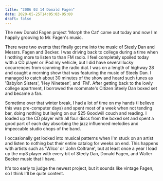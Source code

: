 ```yaml
---
title: "2006 03 14 Donald Fagen"
date: 2020-05-25T14:05:03-05:00
draft: false
---
```


The new Donald Fagen project 'Morph the Cat' came out today and now I'm happily grooving to Mr. Fagen's music. 

There were two events that finally got me into the music of Steely Dan and Messrs. Fagen and Becker. I was driving back to college during a time when I nothing more to listen to than FM radio. I feel completely spoiled today with a CD player or iPod my vehicle, but I did have several lucky occurrences from scanning the radio dial. I was on a length of highway 28 and caught a morning show that was featuring the music of Steely Dan. I managed to catch about 30 minutes of the show and heard such tunes as 'Babylon Sisters', 'Hey Nineteen', and 'FM'. After getting back to the lowly college apartment, I borrowed the roommate's Citizen Steely Dan boxed set and became a fan. 

Sometime over that winter break, I had a lot of time on my hands (I believe this was pre-computer days) and spent most of a week when not tending bar, doing nothing but laying on our $25 Goodwill couch and reading. I loaded up the CD player with all four discs from the boxed set and spent a good part of each day absorbing the jazz influenced melodies and impeccable studio chops of the band. 

I occasionally get locked into musical patterns when I'm stuck on an artist and listen to nothing but their entire catalog for weeks on end. This happens with artists such as 'Wilco' or 'John Coltrane', but at least once a year I load up the mp3 player with every bit of Steely Dan, Donald Fagen, and Walter Becker music that I have. 

It's too early to judge the newest project, but it sounds like vintage Fagen, so I think I'll be quite content. 

